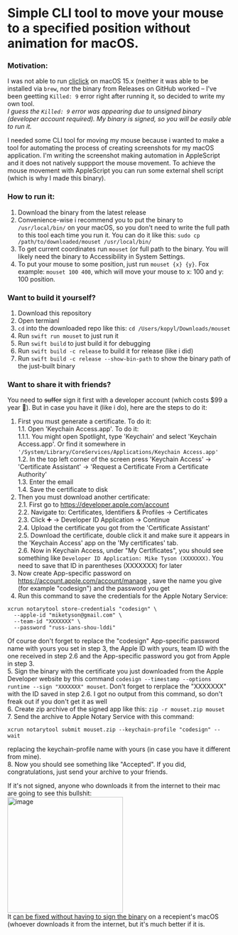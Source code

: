 # Simple CLI tool to move your mouse to a specified position without animation for macOS.

### Motivation:
I was not able to run [cliclick](https://github.com/BlueM/cliclick) on macOS 15.x (neither it was able to be installed via `brew`, nor the binary from Releases on GitHub worked – I've been geetting `Killed: 9` error right after running it, so decided to write my own tool.<br>
_I guess the `Killed: 9` error was appearing due to unsigned binary (developer account required). My binary is signed, so you will be easily able to run it._

I needed some CLI tool for moving my mouse because i wanted to make a tool for automating the process of creating screenshots for my macOS application.
I'm writing the screenshot making automation in AppleScript and it does not natively suppport the mouse movement.
To achieve the mouse movement with AppleScript you can run some external shell script (which is why I made this binary).

### How to run it:
1. Download the binary from the latest release
2. Convenience-wise i recommend you to put the binary to `/usr/local/bin/` on your macOS, so you don't need to write the full path to this tool each time you run it. You can do it like this: `sudo cp /path/to/downloaded/mouset /usr/local/bin/`
3. To get current coordinates run `mouset` (or full path to the binary. You will likely need the binary to Accessibility in System Settings.
4. To put your mouse to some position, just run `mouset {x} {y}`. Fox example: `mouset 100 400`, which will move your mouse to x: 100 and y: 100 position.

### Want to build it yourself?
1. Download this repository
2. Open termianl
3. `cd` into the downloaded repo like this: `cd /Users/kopyl/Downloads/mouset`
4. Run `swift run mouset` to just run it
5. Run `swift build` to just build it for debugging
6. Run `swift build -c release` to build it for release (like i did)
7. Run `swift build -c release --show-bin-path` to show the binary path of the just-built binary

### Want to share it with friends?
You need to ~~suffer~~ sign it first with a developer account (which costs $99 a year 🤬). But in case you have it (like i do), here are the steps to do it:
1. First you must generate a certificate. To do it:<br>
  1.1. Open 'Keychain Access.app'. To do it:<br>
   1.1.1. You might open Spotlight, type 'Keychain' and select 'Keychain Access.app'. Or find it somewhere in `'/System/Library/CoreServices/Applications/Keychain Access.app'`<br>
 1.2. In the top left corner of the screen press 'Keychain Access' -> 'Certificate Assistant' -> 'Request a Certificate From a Certificate Authority'<br>
 1.3. Enter the email<br>
 1.4. Save the certificate to disk<br>
2. Then you must download another certificate:<br>
  2.1. First go to https://developer.apple.com/account<br>
  2.2. Navigate to: Certificates, Identifiers & Profiles → Certificates<br>
  2.3. Click ➕ → Developer ID Application → Continue<br>
  2.4. Upload the certificate you got from the 'Certificate Assistant'<br>
  2.5. Download the certificate, double click it and make sure it appears in the 'Keychain Access' app on the 'My certificates' tab.<br>
  2.6. Now in Keychain Access, under "My Certificates", you should see something like `Developer ID Application: Mike Tyson (XXXXXXX)`. You need to save that ID in parentheses (XXXXXXX) for later<br>
3. Now create App-specific password on https://account.apple.com/account/manage , save the name you give (for example "codesign") and the password you get<br>
4. Run this command to save the credentials for the Apple Notary Service:<br>
```
xcrun notarytool store-credentials "codesign" \
  --apple-id "miketyson@gmail.com" \
  --team-id "XXXXXXX" \
  --password "russ-ians-shou-lddi"
```
Of course don't forget to replace the "codesign" App-specific password name with yours you set in step 3, the Apple ID with yours, team ID with the one received in step 2.6 and the App-specific password you got from Apple in step 3.<br>
5. Sign the binary with the certificate you just downloaded from the Apple Developer website by this command `codesign --timestamp --options runtime --sign "XXXXXXX" mouset`. Don't forget to rerplace the "XXXXXXX" with the ID saved in step 2.6. I got no output from this command, so don't freak out if you don't get it as well<br>
6. Create zip archive of the signed app like this: `zip -r mouset.zip mouset`<br>
7. Send the archive to Apple Notary Service with this command:<br>
```
xcrun notarytool submit mouset.zip --keychain-profile "codesign" --wait
```
replacing the keychain-profile name with yours (in case you have it different from mine).<br>
8. Now you should see something like "Accepted". If you did, congratulations, just send your archive to your friends.<br>

If it's not signed, anyone who downloads it from the internet to their mac are going to see this bullshit:<br>
<img width="260" alt="image" src="https://github.com/user-attachments/assets/b059177f-61da-4525-af27-fae2508c65b8" /><br>
It [can be fixed without having to sign the binary](https://youtu.be/biIvAM94b98?si=C39_yPQ5SUgS-41B) on a recepient's macOS (whoever downloads it from the internet, but it's much better if it is.
